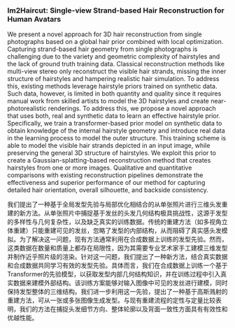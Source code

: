### Im2Haircut: Single-view Strand-based Hair Reconstruction for Human Avatars

We present a novel approach for 3D hair reconstruction from single photographs based on a global hair prior combined with local optimization. Capturing strand-based hair geometry from single photographs is challenging due to the variety and geometric complexity of hairstyles and the lack of ground truth training data. Classical reconstruction methods like multi-view stereo only reconstruct the visible hair strands, missing the inner structure of hairstyles and hampering realistic hair simulation. To address this, existing methods leverage hairstyle priors trained on synthetic data. Such data, however, is limited in both quantity and quality since it requires manual work from skilled artists to model the 3D hairstyles and create near-photorealistic renderings. To address this, we propose a novel approach that uses both, real and synthetic data to learn an effective hairstyle prior. Specifically, we train a transformer-based prior model on synthetic data to obtain knowledge of the internal hairstyle geometry and introduce real data in the learning process to model the outer structure. This training scheme is able to model the visible hair strands depicted in an input image, while preserving the general 3D structure of hairstyles. We exploit this prior to create a Gaussian-splatting-based reconstruction method that creates hairstyles from one or more images. Qualitative and quantitative comparisons with existing reconstruction pipelines demonstrate the effectiveness and superior performance of our method for capturing detailed hair orientation, overall silhouette, and backside consistency.

我们提出了一种基于全局发型先验与局部优化相结合的从单张照片进行三维头发重建的新方法。从单张照片中捕捉基于发丝的头发几何结构极具挑战性，这源于发型的多样性与几何复杂性，以及缺乏真实的训练数据。传统的重建方法（如多视角立体重建）只能重建可见的发丝，忽略了发型的内部结构，从而阻碍了真实感头发模拟。为了解决这一问题，现有方法通常利用在合成数据上训练的发型先验。然而，这类数据在数量和质量上都存在局限性，因为其需要专业艺术家手工建模三维发型并制作近乎照片级的渲染。针对这一问题，我们提出了一种新方法，结合真实数据和合成数据共同学习有效的发型先验。具体而言，我们在合成数据上训练一个基于Transformer的先验模型，以获取发型内部几何结构知识，并在训练过程中引入真实数据来建模外部结构。该训练方案能够对输入图像中可见的发丝进行建模，同时保持发型整体的三维结构。我们进一步利用这一先验，提出了一种基于高斯溅射的重建方法，可从一张或多张图像生成发型。与现有重建流程的定性与定量比较表明，我们的方法在捕捉头发细节方向、整体轮廓以及背面一致性方面具有有效性和优越性能。

